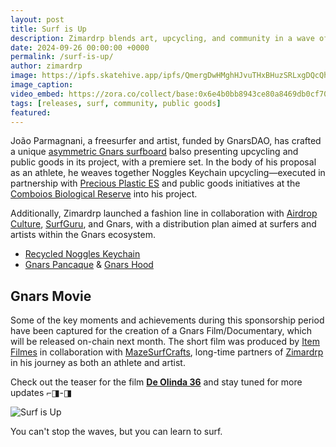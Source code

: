```yaml
---
layout: post
title: Surf is Up
description: Zimardrp blends art, upcycling, and community in a wave of creativity with asymmetric boards, fashion and public goods.
date: 2024-09-26 00:00:00 +0000
permalink: /surf-is-up/
author: zimardrp
image: https://ipfs.skatehive.app/ipfs/QmergDwHMghHJvuTHxBHuzSRLxgDQcQhEJCxqPCx8N3owK
image_caption:
video_embed: https://zora.co/collect/base:0x6e4b0bb8943ce80a8469db0cf7070b66fa13f37c/5 
tags: [releases, surf, community, public goods]
featured: 
---
```


João Parmagnani, a freesurfer and artist, funded by GnarsDAO, has crafted a unique [asymmetric Gnars surfboard](https://www.instagram.com/p/C-siVEWOYp1/?img_index=3) balso presenting upcycling and public goods in its project, with a premiere set. In the body of his proposal as an athlete, he weaves together Noggles Keychain upcycling—executed in partnership with [Precious Plastic ES](https://www.instagram.com/preciousplastic.es) and public goods initiatives at the [Comboios Biological Reserve](https://peakd.com/hive-141964/@joaoparmagnani/enpt-br-incredible-and-polluted-waves-sink-or-swin) into his project.

Additionally, Zimardrp launched a fashion line in collaboration with [Airdrop Culture](https://airdropculture.com.br/), [SurfGuru](https://surfguru.com.br/), and Gnars, with a distribution plan aimed at surfers and artists within the Gnars ecosystem.

- [Recycled Noggles Keychain](https://zora.co/collect/zora:0xefff211381db835f67ba52522fbc6c1dcd9050fe/2) 
- [Gnars Pancaque](https://www.instagram.com/p/C5W3rMLrChi/?img_index=1)  & [Gnars Hood](https://www.instagram.com/p/C49CVqpP4zY/)

## Gnars Movie

Some of the key moments and achievements during this sponsorship period have been captured for the creation of a Gnars Film/Documentary, which will be released on-chain next month. The short film was produced by [Item Filmes](https://www.instagram.com/itemfilmes) in collaboration with [MazeSurfCrafts](https://www.instagram.com/mazesurfcrafts/), long-time partners of [Zimardrp](https://www.instagram.com/joaoparmagnani/) in his journey as both an athlete and artist.

Check out the teaser for the film [**De Olinda 36**](https://zora.co/collect/base:0x6e4b0bb8943ce80a8469db0cf7070b66fa13f37c/5) and stay tuned for more updates ⌐◨-◨

![Surf is Up](https://ipfs.skatehive.app/ipfs/QmXN1KKCdhtpXh2zNNwSbaKfr2XRgv49baABeNyJKTzbry)

You can't stop the waves, but you can learn to surf.
